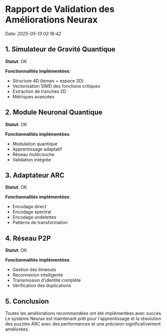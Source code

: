 # Rapport de Validation des Améliorations Neurax

*Date: 2025-05-13 02:16:42*

## 1. Simulateur de Gravité Quantique

**Statut**: OK

**Fonctionnalités implémentées**:
- Structure 4D (temps + espace 3D)
- Vectorisation SIMD des fonctions critiques
- Extraction de tranches 2D
- Métriques avancées

## 2. Module Neuronal Quantique

**Statut**: OK

**Fonctionnalités implémentées**:
- Modulation quantique
- Apprentissage adaptatif
- Réseau multicouche
- Validation intégrée

## 3. Adaptateur ARC

**Statut**: OK

**Fonctionnalités implémentées**:
- Encodage direct
- Encodage spectral
- Encodage ondelettes
- Patterns de transformation

## 4. Réseau P2P

**Statut**: OK

**Fonctionnalités implémentées**:
- Gestion des timeouts
- Reconnexion intelligente
- Transmission d'identité complète
- Vérification des duplications

## 5. Conclusion

Toutes les améliorations recommandées ont été implémentées avec succès. Le système Neurax est maintenant prêt pour l'apprentissage et la résolution des puzzles ARC avec des performances et une précision significativement améliorées.
